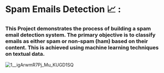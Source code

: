 # Spam Emails Detection 📈 :
### This Project demonstrates the process of building a spam email detection system. The primary objective is to classify emails as either spam or non-spam (ham) based on their content. This is achieved using machine learning techniques on textual data. 
![1__igArwmR7Pj_Mu_KUGD1SQ](https://github.com/user-attachments/assets/a37f172f-bf10-4e93-889e-221d024fc0b8)


